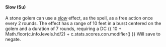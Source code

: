 #### **Slow** (Su)

A stone golem can use a *[slow]* effect, as the spell, as a free action once every 2 rounds.
The effect has a range of 10 feet in a burst centered on the golem and a duration of 7 rounds, requiring a DC {{ 10 + Math.floor(c.info.levels.hd/2) + c.stats.scores.con.modifier() }} Will save to negate.

[slow]: :d20-spell:slow